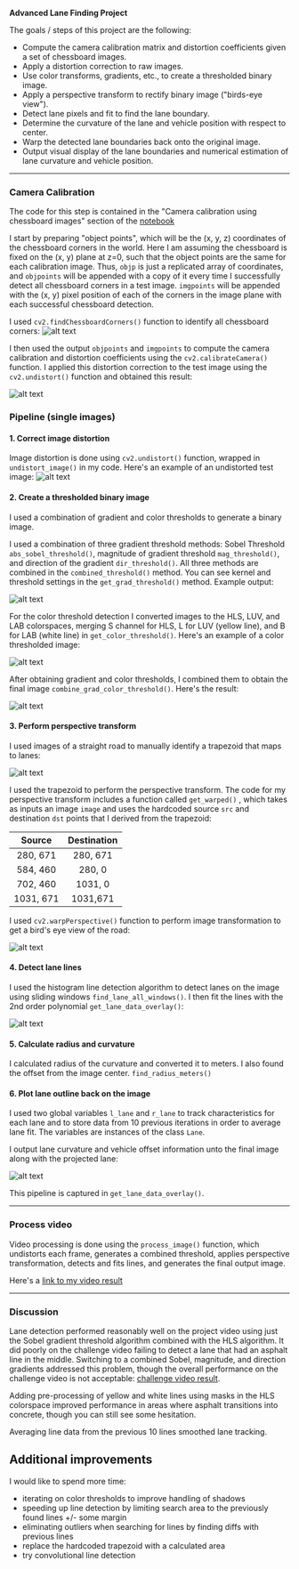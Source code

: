 **Advanced Lane Finding Project**

The goals / steps of this project are the following:

* Compute the camera calibration matrix and distortion coefficients given a set of chessboard images.
* Apply a distortion correction to raw images.
* Use color transforms, gradients, etc., to create a thresholded binary image.
* Apply a perspective transform to rectify binary image ("birds-eye view").
* Detect lane pixels and fit to find the lane boundary.
* Determine the curvature of the lane and vehicle position with respect to center.
* Warp the detected lane boundaries back onto the original image.
* Output visual display of the lane boundaries and numerical estimation of lane curvature and vehicle position.

[//]: # (Image References)

[image1]: ./media/chessboard_corners.png "Chessboard corners"
[image2]: ./media/undistorted_calibration_image.png "Undistorted image"
[image3]: ./media/undistorted_image.png "Undistorted image"
[image4]: ./media/combined_grad_threshold.png "Combined gradient threshold"
[image6]: ./media/color_thresholded.png "Color threshold using HLS"
[image7]: ./media/combined_gradient.png "Combined gradient"
[image8]: ./media/trapezoid.png "Trapezoid"
[image9]: ./media/bird_eye.png "Bird-Eye View"
[image10]: ./media/lane_lines.png "Lane lines"
[image11]: ./media/lane_overlay.png "Lane overlay"


---

### Camera Calibration

The code for this step is contained in the "Camera calibration using chessboard images" section of the [notebook](./project.ipynb)

I start by preparing "object points", which will be the (x, y, z) coordinates of the chessboard corners in the world. Here I am assuming the chessboard is fixed on the (x, y) plane at z=0, such that the object points are the same for each calibration image.  Thus, `objp` is just a replicated array of coordinates, and `objpoints` will be appended with a copy of it every time I successfully detect all chessboard corners in a test image.  `imgpoints` will be appended with the (x, y) pixel position of each of the corners in the image plane with each successful chessboard detection.  

I used `cv2.findChessboardCorners()` function to identify all chessboard corners:
![alt text][image1]

I then used the output `objpoints` and `imgpoints` to compute the camera calibration and distortion coefficients using the `cv2.calibrateCamera()` function.  I applied this distortion correction to the test image using the `cv2.undistort()` function and obtained this result:

![alt text][image2]

### Pipeline (single images)

#### 1. Correct image distortion
Image distortion is done using `cv2.undistort()` function, wrapped in `undistort_image()` in my code. Here's an example of an undistorted test image:
![alt text][image3]

#### 2. Create a thresholded binary image


I used a combination of gradient and color thresholds to generate a binary image.

I used a combination of three gradient threshold methods: Sobel Threshold `abs_sobel_threshold()`, magnitude of gradient threshold `mag_threshold()`, and direction of the gradient `dir_threshold()`. All three methods are combined in the `combined_threshold()` method. You can see kernel and threshold settings in the `get_grad_threshold()` method. Example output:

![alt text][image4]

For the color threshold detection I converted images to the HLS, LUV, and LAB colorspaces, merging S channel for HLS, L for LUV (yellow line), and B for LAB (white line) in `get_color_threshold()`. Here's an example of a color thresholded image:

![alt text][image6]

After obtaining gradient and color thresholds, I combined them to obtain the final image `combine_grad_color_threshold()`. Here's the result:

![alt text][image7]

#### 3. Perform perspective transform

I used images of a straight road to manually identify a trapezoid that maps to lanes:

![alt text][image8]

 I used the trapezoid to perform the perspective transform. The code for my perspective transform includes a function called `get_warped()` , which takes as inputs an image `image` and uses the hardcoded source `src` and destination `dst` points that I derived from the trapezoid:

| Source        | Destination   |
|:-------------:|:-------------:|
| 280, 671      | 280, 671      |
| 584, 460      | 280, 0        |
| 702, 460      | 1031, 0       |
| 1031, 671     | 1031,671      |

I used `cv2.warpPerspective()` function to perform image transformation to get a bird's eye view of the road:

![alt text][image8]

#### 4. Detect lane lines

I used the histogram line detection algorithm to detect lanes on the image using sliding windows `find_lane_all_windows()`. I then fit the lines with the 2nd order polynomial `get_lane_data_overlay()`:

![alt text][image10]

#### 5. Calculate radius and curvature
I calculated radius of the curvature and converted it to meters. I also found the offset from the image center. `find_radius_meters()`

#### 6. Plot lane outline back on the image
I used two global variables `l_lane` and `r_lane` to track characteristics for each lane and to store data from 10 previous iterations in order to average lane fit. The variables are instances of the class `Lane`.

I output lane curvature and vehicle offset information unto the final image along with the projected lane:

![alt text][image11]

This pipeline is captured in `get_lane_data_overlay()`.

---

### Process video

Video processing is done using the `process_image()` function, which undistorts each frame, generates a combined threshold, applies perspective transformation, detects and fits lines, and generates the final output image.

Here's a [link to my video result](./output_images/project_video_processed.mp4)

---

### Discussion

Lane detection performed reasonably well on the project video using just the Sobel gradient threshold algorithm combined with the HLS algorithm. It did poorly on the challenge video failing to detect a lane that had an asphalt line in the middle. Switching to a combined Sobel, magnitude, and direction gradients addressed this problem, though the overall performance on the challenge video is not acceptable: [challenge video result](./output_images/challenge_video_processed.mp4).

Adding pre-processing of yellow and white lines using masks in the HLS colorspace improved performance in areas where asphalt transitions into concrete, though you can still see some hesitation.

Averaging line data from the previous 10 lines smoothed lane tracking.

## Additional improvements
I would like to spend more time:

* iterating on color thresholds to improve handling of shadows
* speeding up line detection by limiting search area to the previously found lines +/- some margin
* eliminating outliers when searching for lines by finding diffs with previous lines
* replace the hardcoded trapezoid with a calculated area
* try convolutional line detection
